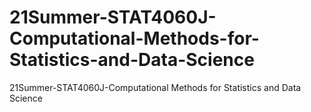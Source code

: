 # 21Summer-STAT4060J-Computational-Methods-for-Statistics-and-Data-Science
21Summer-STAT4060J-Computational Methods for Statistics and Data Science
